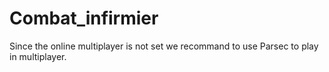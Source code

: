 # Combat_infirmier

Since the online multiplayer is not set we recommand to use Parsec to play in multiplayer.

